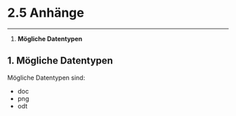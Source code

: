 # 2.5 Anhänge

---

1. **Mögliche Datentypen**

## 1. Mögliche Datentypen

Mögliche Datentypen sind:

* doc
* png
* odt



